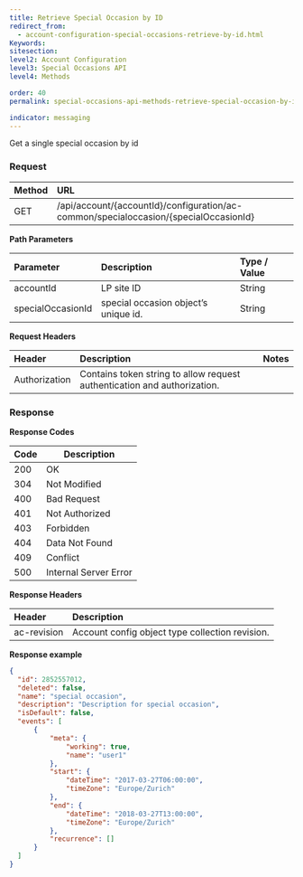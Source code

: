 ```yaml
---
title: Retrieve Special Occasion by ID
redirect_from:
  - account-configuration-special-occasions-retrieve-by-id.html
Keywords:
sitesection:
level2: Account Configuration
level3: Special Occasions API
level4: Methods

order: 40
permalink: special-occasions-api-methods-retrieve-special-occasion-by-id.html

indicator: messaging
---
```


Get a single special occasion by id

### Request

| Method | URL |
| :-------- | :------ |
| GET  |/api/account/{accountId}/configuration/ac-common/specialoccasion/{specialOccasionId} |

**Path Parameters**

 |Parameter  |Description |  Type / Value |
 |:----------- | :------------ | :--------------- |
 |accountId | LP site ID | String  |
 specialOccasionId|special occasion object’s unique id.| String


**Request Headers**

 |Header | Description| Notes |
 |:------- | :-------------- | :--- |
 |Authorization | Contains token string to allow request authentication and authorization.

### Response

**Response Codes**

| Code | Description           |
|------|-----------------------|
| 200  | OK                    |
| 304  | Not Modified          |
| 400  | Bad Request           |
| 401  | Not Authorized        |
| 403  | Forbidden             |
| 404  | Data Not Found        |
| 409  | Conflict              |
| 500  | Internal Server Error |

**Response Headers**

 |Header|  Description|
 |:-------|   :-----  |
 |ac-revision|  Account config object type collection revision.|  

 **Response example**

```json
{
  "id": 2852557012,
  "deleted": false,
  "name": "special occasion",
  "description": "Description for special occasion",
  "isDefault": false,
  "events": [
      {
          "meta": {
              "working": true,
              "name": "user1"
          },
          "start": {
              "dateTime": "2017-03-27T06:00:00",
              "timeZone": "Europe/Zurich"
          },
          "end": {
              "dateTime": "2018-03-27T13:00:00",
              "timeZone": "Europe/Zurich"
          },
          "recurrence": []
      }
  ]
}
```
